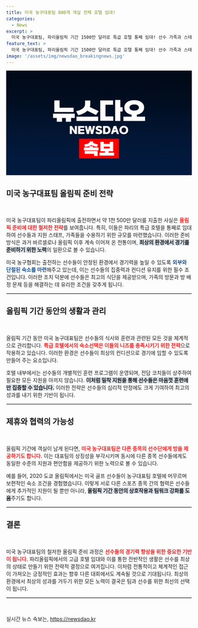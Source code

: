 ```yaml
---
title: 미국 농구대표팀 800개 객실 전체 호텔 임대!
categories:
  - News
excerpt: >
  미국 농구대표팀, 파리올림픽 기간 1500만 달러로 특급 호텔 통째 임대! 선수 가족과 스태프를 위한 최고급 숙소 제공. 올림픽 역사상 최고의 준비, 과연 어떤 경기를 펼칠까? 클릭해 자세히 알아보세요!
feature_text: >
  미국 농구대표팀, 파리올림픽 기간 1500만 달러로 특급 호텔 통째 임대! 선수 가족과 스태프를 위한 최고급 숙소 제공. 올림픽 역사상 최고의 준비, 과연 어떤 경기를 펼칠까? 클릭해 자세히 알아보세요!
image: '/assets/img/newsdao_breakingnews.jpg'
---
```


<p><img src="/assets/img/newsdao_breakingnews.jpg" alt="firstkoreanews 속보" /></p>

<h2 data-ke-size="size26">미국 농구대표팀 올림픽 준비 전략</h2>

<p data-ke-size="size16">&nbsp;</p>

<p>미국 농구대표팀이 파리올림픽에 출전하면서 약 1천 500만 달러를 지출한 사실은 <b><span style="color: #ee2323;">올림픽 준비에 대한 철저한 전략</span></b>를 보여줍니다. 특히, 이들은 파리의 특급 호텔을 통째로 임대하여 선수들과 지원 스태프, 가족들을 수용하기 위한 규모를 마련했습니다. 이러한 준비 방식은 과거 바르셀로나 올림픽 이후 계속 이어져 온 전통이며, <b><span style="background-color: #21538527;">최상의 환경에서 경기를 준비하기 위한 노력</span></b>의 일환으로 볼 수 있습니다. </p>

<p>미국 농구협회는 출전하는 선수들이 안정된 환경에서 경기력을 높일 수 있도록 <b><span style="color: #1a5490;">외부와 단절된 숙소를 마련</span></b>해주고 있는데, 이는 선수들의 집중력과 컨디션 유지를 위한 필수 조건입니다. 이러한 조치 덕분에 선수들은 최고의 식단을 제공받으며, 가족의 방문과 방 배정 문제 등을 해결하는 데 유리한 조건을 갖추게 됩니다.</p>

<hr style="border: 1px solid #ccc;">

<h2 data-ke-size="size26">올림픽 기간 동안의 생활과 관리</h2>

<p data-ke-size="size16">&nbsp;</p>

<p>올림픽 기간 동안 미국 농구대표팀은 선수들의 식사와 훈련과 관련된 모든 것을 체계적으로 관리합니다. <b><span style="color: #ee2323;">특급 호텔에서의 숙소선택은 이들의 니즈를 충족시키기 위한 전략</span></b>으로 작용하고 있습니다. 이러한 환경은 선수들이 최상의 컨디션으로 경기에 임할 수 있도록 만들어 주는 요소입니다.</p>

<p>호텔 내부에서는 선수들의 개별적인 훈련 프로그램이 운영되며, 전담 코치들이 상주하여 필요한 모든 지원을 아끼지 않습니다. <b><span style="background-color: #21538527;">이처럼 밀착 지원을 통해 선수들은 마음껏 훈련에만 집중할 수 있습니다.</span></b> 이러한 전략은 선수들의 심리적 안정에도 크게 기여하여 최고의 성과를 내기 위한 기반이 됩니다.</p>

<hr style="border: 1px solid #ccc;">

<h2 data-ke-size="size26">제휴와 협력의 가능성</h2>

<p data-ke-size="size16">&nbsp;</p>

<p>올림픽 기간에 객실이 남게 된다면, <b><span style="color: #ee2323;">미국 농구대표팀은 다른 종목의 선수단에게 방을 제공하기도 합니다.</span></b> 이는 대표팀의 상징성을 부각시키며 동시에 다른 종목 선수들에게도 동일한 수준의 지원과 편안함을 제공하기 위한 노력으로 볼 수 있습니다. </p>

<p>예를 들어, 2020 도쿄 올림픽에서는 미국 골프 선수들이 농구대표팀 호텔에 머무르며 보편적인 숙소 조건을 경험했습니다. 이렇게 서로 다른 스포츠 종목 간의 협력은 선수들에게 추가적인 지원이 될 뿐만 아니라, <b><span style="background-color: #21538527;">올림픽 기간 동안의 상호작용과 팀워크 강화를 도움</span></b>주기도 합니다. </p>

<hr style="border: 1px solid #ccc;">

<h2 data-ke-size="size26">결론</h2>

<p data-ke-size="size16">&nbsp;</p>

<p>미국 농구대표팀의 철저한 올림픽 준비 과정은 <b><span style="color: #ee2323;">선수들의 경기력 향상을 위한 중요한 기반이 됩니다.</span></b> 파리올림픽에서의 고급 호텔 임대와 이를 통한 전반적인 생활은 선수를 최상의 상태로 만들기 위한 전략적 결정으로 여겨집니다. 이처럼 전통적이고 체계적인 접근이 가져오는 긍정적인 효과는 향후 다른 대회에서도 계속될 것으로 기대됩니다. 최상의 환경에서 최상의 성과를 거두기 위한 모든 노력이 결국은 팀과 선수를 위한 최선의 선택이 됩니다.</p>

<hr style="border: 1px solid #ccc;"> 

<p data-ke-size="size16">&nbsp;</p>
실시간 뉴스 속보는, <a href="https://newsdao.kr" rel="dofollow">https://newsdao.kr</a>


